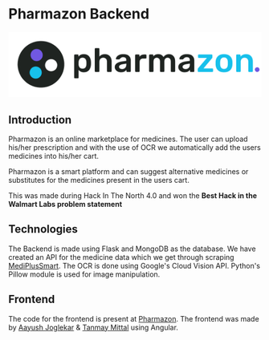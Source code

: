 # **Pharmazon Backend**
![Pharmazon](assets/logo.png)

## Introduction

Pharmazon is an online marketplace for medicines. The user can upload his/her prescription and with the use of OCR we automatically add the users medicines into his/her cart.

Pharmazon is a smart platform and can suggest alternative medicines or substitutes for the medicines present in the users cart. 

This was made during Hack In The North 4.0 and won the **Best Hack in the Walmart Labs problem statement**

## Technologies

The Backend is made using Flask and MongoDB as the database. We have created an API for the medicine data which we get through scraping [MediPlusSmart](https://www.medplusmart.com/). The OCR is done using Google's Cloud Vision API. Python's Pillow module is used for image manipulation. 

## Frontend

The code for the frontend is present at [Pharmazon](https://github.com/zerefwayne/pharmazon/). The frontend was made by [Aayush Joglekar](https://github.com/zerefwayne) & [Tanmay Mittal](https://github.com/strikertanmay) using Angular.